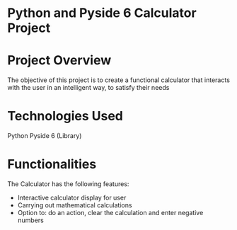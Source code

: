 # Python and Pyside 6 Calculator Project

# Project Overview
The objective of this project is to create a functional calculator that interacts with the user in an intelligent way, to satisfy their needs

# Technologies Used
Python
Pyside 6 (Library)

# Functionalities
The Calculator has the following features:

- Interactive calculator display for user
- Carrying out mathematical calculations
- Option to: do an action, clear the calculation and enter negative numbers
